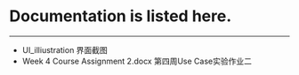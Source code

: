 # Documentation is listed here.

---

- UI_illiustration 界面截图
- Week 4 Course Assignment 2.docx 第四周Use Case实验作业二
